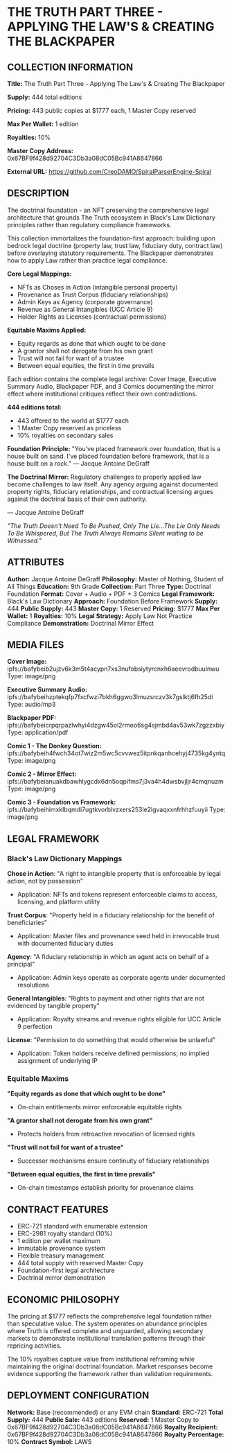 
# THE TRUTH PART THREE - APPLYING THE LAW'S & CREATING THE BLACKPAPER

## COLLECTION INFORMATION

**Title:** The Truth Part Three - Applying The Law's & Creating The Blackpaper

**Supply:** 444 total editions

**Pricing:** 443 public copies at $1777 each, 1 Master Copy reserved

**Max Per Wallet:** 1 edition

**Royalties:** 10%

**Master Copy Address:** 0x67BF9f428d92704C3Db3a08dC05Bc941A8647866

**External URL:** https://github.com/CreoDAMO/SpiralParserEngine-Spiral

## DESCRIPTION

The doctrinal foundation - an NFT preserving the comprehensive legal architecture that grounds The Truth ecosystem in Black's Law Dictionary principles rather than regulatory compliance frameworks.

This collection immortalizes the foundation-first approach: building upon bedrock legal doctrine (property law, trust law, fiduciary duty, contract law) before overlaying statutory requirements. The Blackpaper demonstrates how to apply Law rather than practice legal compliance.

**Core Legal Mappings:**
- NFTs as Choses in Action (intangible personal property)
- Provenance as Trust Corpus (fiduciary relationships)
- Admin Keys as Agency (corporate governance)
- Revenue as General Intangibles (UCC Article 9)
- Holder Rights as Licenses (contractual permissions)

**Equitable Maxims Applied:**
- Equity regards as done that which ought to be done
- A grantor shall not derogate from his own grant
- Trust will not fail for want of a trustee
- Between equal equities, the first in time prevails

Each edition contains the complete legal archive: Cover Image, Executive Summary Audio, Blackpaper PDF, and 3 Comics documenting the mirror effect where institutional critiques reflect their own contradictions.

**444 editions total:**
- 443 offered to the world at $1777 each
- 1 Master Copy reserved as priceless
- 10% royalties on secondary sales

**Foundation Principle:**
"You've placed framework over foundation, that is a house built on sand. I've placed foundation before framework, that is a house built on a rock." — Jacque Antoine DeGraff

**The Doctrinal Mirror:**
Regulatory challenges to properly applied law become challenges to law itself. Any agency arguing against documented property rights, fiduciary relationships, and contractual licensing argues against the doctrinal basis of their own authority.

— Jacque Antoine DeGraff

*"The Truth Doesn't Need To Be Pushed, Only The Lie...The Lie Only Needs To Be Whispered, But The Truth Always Remains Silent waiting to be Witnessed."*

## ATTRIBUTES

**Author:** Jacque Antoine DeGraff
**Philosophy:** Master of Nothing, Student of All Things
**Education:** 9th Grade
**Collection:** Part Three
**Type:** Doctrinal Foundation
**Format:** Cover + Audio + PDF + 3 Comics
**Legal Framework:** Black's Law Dictionary
**Approach:** Foundation Before Framework
**Supply:** 444
**Public Supply:** 443
**Master Copy:** 1 Reserved
**Pricing:** $1777
**Max Per Wallet:** 1
**Royalties:** 10%
**Legal Strategy:** Apply Law Not Practice Compliance
**Demonstration:** Doctrinal Mirror Effect

## MEDIA FILES

**Cover Image:**
ipfs://bafybeib2ujzv6k3m5t4acypn7xs3nufobsiytyrcnxh6aeevrodbuuinwu
Type: image/png

**Executive Summary Audio:**
ipfs://bafybeihzptekqfp7fxcfwzi7bkh6ggwo3lmuzsrczv3k7gslktj6fh25di
Type: audio/mp3

**Blackpaper PDF:**
ipfs://bafybeicrpqrpazlwhyi4dzgw45ol2rmoo6sg4sjmbd4av53wk7zgzzxbiy
Type: application/pdf

**Comic 1 - The Donkey Question:**
ipfs://bafybeih4fwch34ot7wiz2m5wc5cvvwez5itpnkqanhcehyj4735kg4yntq
Type: image/png

**Comic 2 - Mirror Effect:**
ipfs://bafybeianuakdbawhlygcdx6dn5oqpifms7j3va4h4dwsbvjljr4cmqnuzm
Type: image/png

**Comic 3 - Foundation vs Framework:**
ipfs://bafybeihimxklbqmdi7ugtkvorblvzxers253le2lgvaqxxnfrhhzfuuyii
Type: image/png

## LEGAL FRAMEWORK

### Black's Law Dictionary Mappings

**Chose in Action**: "A right to intangible property that is enforceable by legal action, not by possession"
- Application: NFTs and tokens represent enforceable claims to access, licensing, and platform utility

**Trust Corpus**: "Property held in a fiduciary relationship for the benefit of beneficiaries"
- Application: Master files and provenance seed held in irrevocable trust with documented fiduciary duties

**Agency**: "A fiduciary relationship in which an agent acts on behalf of a principal"
- Application: Admin keys operate as corporate agents under documented resolutions

**General Intangibles**: "Rights to payment and other rights that are not evidenced by tangible property"
- Application: Royalty streams and revenue rights eligible for UCC Article 9 perfection

**License**: "Permission to do something that would otherwise be unlawful"
- Application: Token holders receive defined permissions; no implied assignment of underlying IP

### Equitable Maxims

**"Equity regards as done that which ought to be done"**
- On-chain entitlements mirror enforceable equitable rights

**"A grantor shall not derogate from his own grant"**
- Protects holders from retroactive revocation of licensed rights

**"Trust will not fail for want of a trustee"**
- Successor mechanisms ensure continuity of fiduciary relationships

**"Between equal equities, the first in time prevails"**
- On-chain timestamps establish priority for provenance claims

## CONTRACT FEATURES

- ERC-721 standard with enumerable extension
- ERC-2981 royalty standard (10%)
- 1 edition per wallet maximum
- Immutable provenance system
- Flexible treasury management
- 444 total supply with reserved Master Copy
- Foundation-first legal architecture
- Doctrinal mirror demonstration

## ECONOMIC PHILOSOPHY

The pricing at $1777 reflects the comprehensive legal foundation rather than speculative value. The system operates on abundance principles where Truth is offered complete and unguarded, allowing secondary markets to demonstrate institutional translation patterns through their repricing activities.

The 10% royalties capture value from institutional reframing while maintaining the original doctrinal foundation. Market responses become evidence supporting the framework rather than validation requirements.

## DEPLOYMENT CONFIGURATION

**Network:** Base (recommended) or any EVM chain
**Standard:** ERC-721
**Total Supply:** 444
**Public Sale:** 443 editions
**Reserved:** 1 Master Copy to 0x67BF9f428d92704C3Db3a08dC05Bc941A8647866
**Royalty Recipient:** 0x67BF9f428d92704C3Db3a08dC05Bc941A8647866
**Royalty Percentage:** 10%
**Contract Symbol:** LAWS
